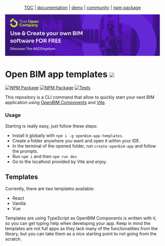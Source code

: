 <p align="center">
  <a href="https://thatopen.com/">TOC</a>
  |
  <a href="https://docs.thatopen.com/intro">documentation</a>
  |
  <a href="https://platform.thatopen.com/app">demo</a>
  |
  <a href="https://people.thatopen.com/">community</a>
  |
  <a href="https://www.npmjs.com/package/openbim-app-templates">npm package</a>
</p>

![cover](cover.png)

<h1>Open BIM app templates <img src="https://ifcjs.github.io/components/resources/favicon.ico" width="32"></h1>

[![NPM Package][npm]][npm-url]
[![NPM Package][npm-downloads]][npm-url]
[![Tests](https://github.com/IFCjs/components/actions/workflows/tests.yml/badge.svg)](https://github.com/IFCjs/components/actions/workflows/tests.yaml)

This repository is a CLI command that allow to quickly start your next BIM application using [OpenBIM Components](https://github.com/IFCjs/components) and [Vite](https://vitejs.dev/).

### Usage

Starting is really easy, just follow these steps:

* Install it globally with `npm i -g openbim-app-templates`.
* Create a folder anywhere you want and open it within your IDE.
* In the terminal of the opened folder, run `create-openbim-app` and follow the prompts.
* Run `npm i` and then `npm run dev`
* Go to the localhost provided by Vite and enjoy.

## Templates
Currently, there are two templates available:

* React
* Vanilla
* Vue

Templates are using TypeScript as OpenBIM Components is written with it, so you can get typing help when developing your app. Keep in mind the templates are not full apps as they lack many of the functionalities from the library, but you can take them as a nice starting point to not going from the scratch.

[npm]: https://img.shields.io/npm/v/openbim-app-templates
[npm-url]: https://www.npmjs.com/package/openbim-app-templates
[npm-downloads]: https://img.shields.io/npm/dw/openbim-app-templates
